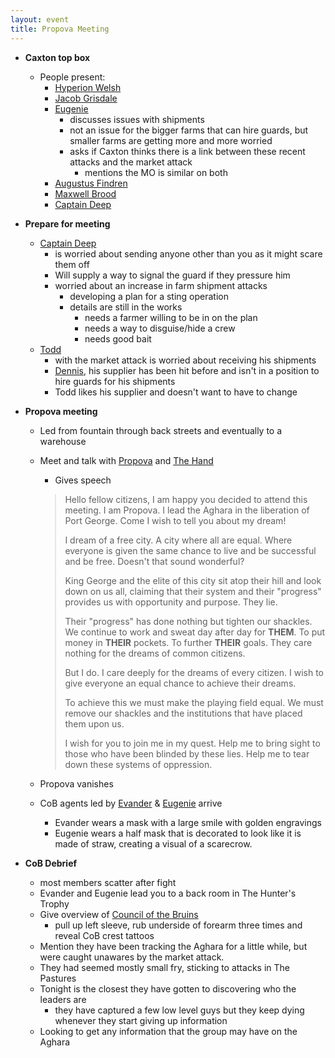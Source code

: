 ```yaml
---
layout: event
title: Propova Meeting
---
```

- **Caxton top box**
  - People present:
    - [Hyperion Welsh]({{site.baseurl}}/npcs/hyperion-welsh/)
    - [Jacob Grisdale]({{site.baseurl}}/npcs/jacob-grisdale/)
    - [Eugenie]({{site.baseurl}}/npcs/eugenie-huntington/)
      - discusses issues with shipments
      - not an issue for the bigger farms that can hire guards, but smaller farms are getting more and more worried
      - asks if Caxton thinks there is a link between these recent attacks and the market attack
        - mentions the MO is similar on both
    - [Augustus Findren]({{site.baseurl}}/npcs/augustus-findren/)
    - [Maxwell Brood]({{site.baseurl}}/npcs/maxwell-brood/)
    - [Captain Deep]({{site.baseurl}}/npcs/captain-lionel-deep/)

- **Prepare for meeting**
  - [Captain Deep]({{site.baseurl}}/npcs/captain-lionel-deep/)
    - is worried about sending anyone other than you as it might scare them off
    - Will supply a way to signal the guard if they pressure him
    - worried about an increase in farm shipment attacks
      - developing a plan for a sting operation
      - details are still in the works
        - needs a farmer willing to be in on the plan
        - needs a way to disguise/hide a crew
        - needs good bait
  - [Todd]({{site.baseurl}}/npcs/todd/)
    - with the market attack is worried about receiving his shipments
    - [Dennis]({{site.baseurl}}/npcs/dennis/), his supplier has been hit before and isn't in a position to hire guards for his shipments
    - Todd likes his supplier and doesn't want to have to change
- **Propova meeting**
  - Led from fountain through back streets and eventually to a warehouse
  - Meet and talk with [Propova]({{site.baseurl}}/npcs/propova/) and [The Hand]({{site.baseurl}}/npcs/the-hand/)
    - Gives speech
    > Hello fellow citizens, I am happy you decided to attend this meeting. I am Propova. I lead the Aghara in the liberation of Port George. Come I wish to tell you about my dream!
    >
    > I dream of a free city. A city where all are equal. Where everyone is given the same chance to live and be successful and be free. Doesn't that sound wonderful?
    >
    > King George and the elite of this city sit atop their hill and look down on us all, claiming that their system and their "progress" provides us with opportunity and purpose. They lie.
    >
    > Their "progress" has done nothing but tighten our shackles. We continue to work and sweat day after day for **THEM**. To put money in **THEIR** pockets. To further **THEIR** goals. They care nothing for the dreams of common citizens.
    >
    > But I do. I care deeply for the dreams of every citizen. I wish to give everyone an equal chance to achieve their dreams.
    >
    > To achieve this we must make the playing field equal. We must remove our shackles and the institutions that have placed them upon us.
    >
    > I wish for you to join me in my quest. Help me to bring sight to those who have been blinded by these lies. Help me to tear down these systems of oppression.

  - Propova vanishes
  - CoB agents led by [Evander]({{site.baseurl}}/npcs/evander-montgomery/) & [Eugenie]({{site.baseurl}}/npcs/eugenie-huntington/) arrive
    - Evander wears a mask with a large smile with golden engravings
    - Eugenie wears a half mask that is decorated to look like it is made of straw, creating a visual of a scarecrow.
- **CoB Debrief**
  - most members scatter after fight
  - Evander and Eugenie lead you to a back room in The Hunter's Trophy
  - Give overview of [Council of the Bruins]({{site.baseurl}}/factions/council-of-the-bruins/)
    - pull up left sleeve, rub underside of forearm three times and reveal CoB crest tattoos
  - Mention they have been tracking the Aghara for a little while, but were caught unawares by the market attack.
  - They had seemed mostly small fry, sticking to attacks in The Pastures
  - Tonight is the closest they have gotten to discovering who the leaders are
    - they have captured a few low level guys but they keep dying whenever they start giving up information
  - Looking to get any information that the group may have on the Aghara
